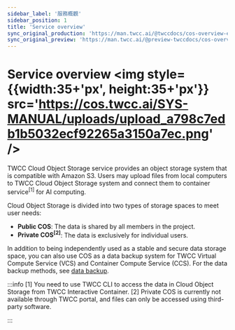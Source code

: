 ```yaml
---
sidebar_label: '服務概觀'
sidebar_position: 1
title: 'Service overview'
sync_original_production: 'https://man.twcc.ai/@twccdocs/cos-overview-en' 
sync_original_preview: 'https://man.twcc.ai/@preview-twccdocs/cos-overview-en'
---
```


# Service overview <img style={{width:35+'px', height:35+'px'}} src='https://cos.twcc.ai/SYS-MANUAL/uploads/upload_a798c7edb1b5032ecf92265a3150a7ec.png' />

TWCC Cloud Object Storage service provides an object storage system that is compatible with Amazon S3. Users may upload files from local computers to TWCC Cloud Object Storage system and connect them to container service<sup>[1]</sup> for AI computing.



Cloud Object Storage is divided into two types of storage spaces to meet user needs:
- **Public COS**: The data is shared by all members in the project.
- **Private COS<sup>[2]</sup>**: The data is exclusively for individual users.

In addition to being independently used as a stable and secure data storage space, you can also use COS as a data backup system for TWCC Virtual Compute Service (VCS) and Container Compute Service (CCS). For the data backup methods, see [data backup](https://man.twcc.ai/@twccdocs/cosbackup-en).





:::info
[1] You need to use TWCC CLI to access the data in Cloud Object Storage from TWCC Interactive Container.
[2] Private COS is currently not available through TWCC portal, and files can only be accessed using third-party software.


<!-- - 一般檔案管理 (上傳/下載/Metadata搜尋/設定通知)，可直接透過 TWCC 入口網站操作，參見以下說明。 -->

:::